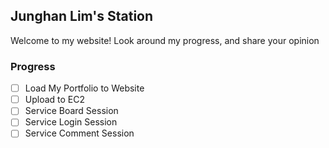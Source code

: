## Junghan Lim's Station

Welcome to my website! Look around my progress, and share your opinion

### Progress
- [ ] Load My Portfolio to Website
- [ ] Upload to EC2
- [ ] Service Board Session
- [ ] Service Login Session
- [ ] Service Comment Session